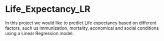 # Life_Expectancy_LR
In this project we would like to predict Life expectancy based on different factors, such us immunization, mortality, economical and social conditions using a Linear Regression model.
